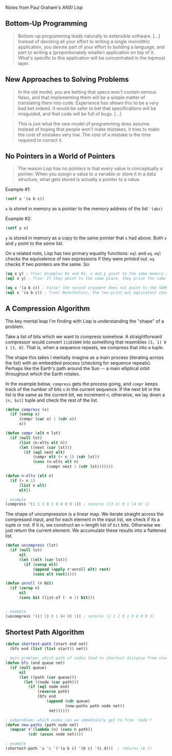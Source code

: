 Notes from Paul Graham's *ANSI Lisp*

## Bottom-Up Programming

> Bottom-up programming leads naturally to extensible software. [...] Instead of devoting all your effort to writing a single
> monolithic application, you devote part of your effort to building a language, and part to writing a (proportionately smaller)
> application on top of it. What's specific to this application will be concentrated in the topmost layer.

## New Approaches to Solving Problems

> In the old model, you are betting that specs won't contain serious flaws, and that implementing them will be a simple matter of
> translating them into code. Experience has shown this to be a very bad bet indeed. It would be safer to bet that specifications
> will be misguided, and that code will be full of bugs.
> [...]

> This is just what the new model of programming does assume. Instead of hoping that people won't make mistakes, it tries to make
> the cost of mistakes very low. The cost of a mistake is the time required to correct it.

## No Pointers in a World of Pointers

> The reason Lisp has no pointers is that every value is conceptually a pointer. When you assign a value to a variable or
> store it in a data structure, what gets stored is actually a pointer to a value.

Example #1:
```lisp
(setf x '(a b c))
```
`x` is stored in memory as a *pointer* to the memory address of the list `'(abc)`

Example #2:
```lisp
(setf y x)
```
`y` is stored in memory as a copy to the same pointer that `x` had above. Both `x` and `y` point to the *same* list.

On a related note, Lisp has two primary equality functions: `eql` and `eq`. `eql` checks the equivalence of two expressions if they were *printed* out. `eq` checks if two pointers are the same. So:

```lisp
(eq x y) ; True! Examples #1 and #2. x and y point to the same memory address
(eql x y) ; True! If they point to the same place, they print the same thing

(eq x '(a b c)) ; False! the second argument does not point to the SAME memory address as x does
(eql x '(a b c)) ; True! Nonetheless, the two print out equivalent characters
```

## A Compression Algorithm

The key mental leap I'm finding with Lisp is understanding the "shape" of a problem.

Take a list of bits which we want to compress somehow. A straightforward compressor would convert
`11101000` into something that resembles `[3, 1] 0 1 [3, 0]`. That is, when a sequence repeats, we
compress that into a tuple.

The shape this takes I mentally imagine as a main process (iterating across the list) with an embedded process (checking for sequence repeats). Perhaps like the Earth's path around the Sun -- a main elliptical orbit throughout which the Earth rotates.

In the example below, `compress` gets the process going, and `compr` keeps track of the number of bits `n` in the current sequence. If the next bit in the list is the same as the current bit, we increment `n`; otherwise, we lay down a `[n, bit]` tuple and check the rest of the list.

```lisp
(defun compress (x) 
  (if (consp x)
      (compr (car x) 1 (cdr x))
      x))

(defun compr (elt n lst)
  (if (null lst)
      (list (n-elts elt n))
      (let ((next (car lst)))
        (if (eql next elt)
            (compr elt (+ n 1) (cdr lst))
            (cons (n-elts elt n)
                  (compr next 1 (cdr lst)))))))

(defun n-elts (elt n)
  (if (> n 1)
      (list n elt)
      elt))

; example
(compress '(1 1 1 0 1 0 0 0 0 1)) ; returns ((3 1) 0 1 (4 0) 1)
```

The shape of uncompression is a linear map. We iterate straight across the compressed input, and for each element in the input list, we check if its a tuple or not. If it is, we construct an `n`-length list of `bit` bits. Otherwise we just return the current element. We accumulate these results into a flattened list.

```lisp
(defun uncompress (lst)
  (if (null lst)
      nil
      (let ((elt (car lst))
        (if (consp elt)
            (append (apply #'unroll elt) rest)
            (cons elt rest)))))

(defun unroll (n bit)
  (if (zerop n)
      nil
      (cons bit (list-of (- n 1) bit)))


; example
(uncompress '((3 1) 0 1 (4 0) 1)) ; returns (1 1 1 0 1 0 0 0 0 1)
```

## Shortest Path Algorithm

```lisp
(defun shortest-path (start end net)
  (bfs end (list (list start)) net))

; main problem: which path of nodes lead to shortest distance from start to end?
(defun bfs (end queue net)
  (if (null queue)
      nil
      (let ((path (car queue)))
        (let ((node (car path)))
          (if (eql node end)
              (reverse path)
              (bfs end
                  (append (cdr queue)
                          (new-paths path node net))
                   net))))))

; subproblem: which nodes can we immediately get to from 'node'?
(defun new-paths (path node net)
  (mapcar #'(lambda (n) (cons n path))
          (cdr (assoc node net))))

; example
(shortest-path 'a 'c '('(a b c) '(b c) '(c d)))  ; returns (A C)
```
